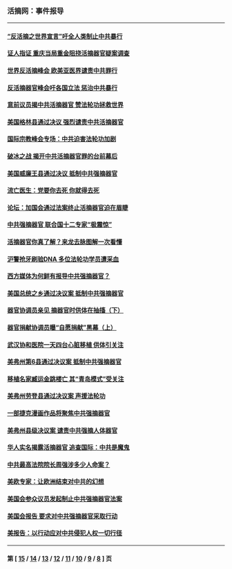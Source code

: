 ### 活摘网：事件报导
---
#### [“反活摘之世界宣言”吁全人类制止中共暴行](../../pages/nf5877/n13259730.md?11020430) 
#### [证人指证 重庆当局重金阻挠活摘器官疑案调查](../../pages/nf5877/n13259127.md?11020430) 
#### [世界反活摘峰会 欧美亚医界谴责中共罪行](../../pages/nf5877/n13253550.md?11020430) 
#### [反活摘器官峰会吁各国立法 惩治中共暴行](../../pages/nf5877/n13245052.md?11020430) 
#### [意前议员揭中共活摘器官 赞法轮功拯救世界](../../pages/nf5877/n13203445.md?11020430) 
#### [美国格林县通过决议 强烈谴责中共活摘器官](../../pages/nf5877/n13119367.md?11020430) 
#### [国际宗教峰会专场：中共迫害法轮功加剧](../../pages/nf5877/n13088279.md?11020430) 
#### [破冰之战 揭开中共活摘器官罪的台前幕后](../../pages/nf5877/n13082457.md?11020430) 
#### [美国威廉王县通过决议 抵制中共强摘器官](../../pages/nf5877/n13056521.md?11020430) 
#### [流亡医生：党要你去死 你就得去死](../../pages/nf5877/n13052835.md?11020430) 
#### [论坛：加国会通过法案终止活摘器官迫在眉睫](../../pages/nf5877/n13029839.md?11020430) 
#### [中共强摘器官 联合国十二专家“极震惊”](../../pages/nf5877/n13024313.md?11020430) 
#### [活摘器官你真了解？来龙去脉图解一次看懂](../../pages/nf5877/n13013820.md?11020430) 
#### [沪警抢牙刷验DNA 多位法轮功学员遭采血](../../pages/nf5877/n12969218.md?11020430) 
#### [西方媒体为何鲜有报导中共强摘器官？](../../pages/nf5877/n12932034.md?11020430) 
#### [美国总统之乡通过决议案 抵制中共强摘器官](../../pages/nf5877/n12908242.md?11020430) 
#### [器官协调员亲见 摘器官时供体在抽搐（下）](../../pages/nf5877/n12898622.md?11020430) 
#### [器官捐献协调员曝“自愿捐献”黑幕（上）](../../pages/nf5877/n12878830.md?11020430) 
#### [武汉协和医院一天四台心脏移植 供体引关注](../../pages/nf5877/n12863175.md?11020430) 
#### [美弗州第6县通过决议案 抵制中共强摘器官](../../pages/nf5877/n12805218.md?11020430) 
#### [移植名家臧运金跳楼亡 其“青岛模式”受关注](../../pages/nf5877/n12803746.md?11020430) 
#### [美弗州劳登县通过决议案 声援法轮功](../../pages/nf5877/n12785715.md?11020430) 
#### [一部捷克漫画作品将聚焦中共强摘器官](../../pages/nf5877/n12785954.md?11020430) 
#### [美弗州县级决议案 谴责中共强摘人体器官](../../pages/nf5877/n12721290.md?11020430) 
#### [华人实名揭露活摘器官 追查国际：中共是魔鬼](../../pages/nf5877/n12691724.md?11020430) 
#### [中共最高法院院长周强涉多少人命案？](../../pages/nf5877/n12678074.md?11020430) 
#### [美欧专家：让欧洲结束对中共的幻想](../../pages/nf5877/n12652921.md?11020430) 
#### [美国会参众议员发起制止中共强摘器官法案](../../pages/nf5877/n12627668.md?11020430) 
#### [美国会报告 要求对中共强摘器官采取行动](../../pages/nf5877/n12448233.md?11020430) 
#### [美报告：以行动应对中共侵犯人权一切行径](../../pages/nf5877/n12443204.md?11020430) 

---
#### 第 [ [15](./15.md?11020430) / [14](./14.md?11020430) / [13](./13.md?11020430) / [12](./12.md?11020430) / [11](./11.md?11020430) / [10](./10.md?11020430) / [9](./9.md?11020430) / [8](./8.md?11020430) ] 页
